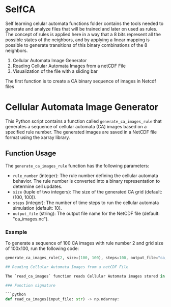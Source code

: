 # SelfCA

Self learning celular automata functions folder contains the tools needed to generate and analyze files that will be trained and later on used as rules. The concept of rules is applied here in a way that a 8 bits represent all the possible states of the neighbors, and by applying a linear mapping is possible to generate transitions of this binary combinations of the 8 neighbors.

1.  Cellular Automata Image Generator
2. Reading Cellular Automata Images from a netCDF File
3. Visualization of the file with a sliding bar

The first function is to create a CA binary sequence of images in Netcdf files
# Cellular Automata Image Generator

This Python script contains a function called `generate_ca_images_rule` that generates a sequence of cellular automata (CA) images based on a specified rule number. The generated images are saved in a NetCDF file format using the xarray library.

## Function Usage

The `generate_ca_images_rule` function has the following parameters:

- `rule_number` (integer): The rule number defining the cellular automata behavior. The rule number is converted into a binary representation to determine cell updates.
- `size` (tuple of two integers): The size of the generated CA grid (default: (100, 100)).
- `steps` (integer): The number of time steps to run the cellular automata simulation (default: 10).
- `output_file` (string): The output file name for the NetCDF file (default: "ca_images.nc").

### Example

To generate a sequence of 100 CA images with rule number 2 and grid size of 100x100, run the following code:

```python
generate_ca_images_rule(2, size=(100, 100), steps=100, output_file="ca_images2.nc")

## Reading Cellular Automata Images from a netCDF File

The `read_ca_images` function reads Cellular Automata images stored in a netCDF file and returns them as a NumPy array. The input to the function is the path to the netCDF file, and the output is a NumPy array with the dimensions (time, x, y), where `time` represents the time sequence of the Cellular Automata images.

### Function signature

```python
def read_ca_images(input_file: str) -> np.ndarray:

